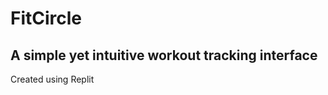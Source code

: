 # FitCircle
A simple yet intuitive workout tracking interface
-------------------
Created using Replit